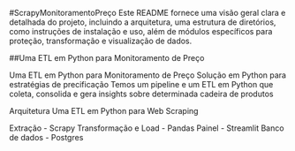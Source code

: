 #ScrapyMonitoramentoPreço
Este README fornece uma visão geral clara e detalhada do projeto, incluindo a arquitetura, uma estrutura de diretórios, como instruções de instalação e uso, além de módulos específicos para proteção, transformação e visualização de dados.

##Uma ETL em Python para Monitoramento de Preço

Uma ETL em Python para Monitoramento de Preço
Solução em Python para estratégias de precificação Temos um pipeline e um ETL em Python que coleta, consolida e gera insights sobre determinada cadeira de produtos

Arquitetura
Uma ETL em Python para Web Scraping

Extração - Scrapy
Transformação e Load - Pandas
Painel - Streamlit
Banco de dados - Postgres
